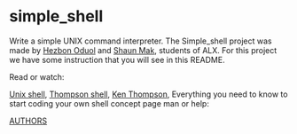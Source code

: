 # simple_shell
Write a simple UNIX command interpreter.
The Simple_shell project was made by [Hezbon Oduol](https://github.com/Hezbon12) and [Shaun Mak](https://github.com/Pybaker), students of ALX. For this project we have some instruction that you will see in this README.

Read or watch: 

[Unix shell](https://en.wikipedia.org/wiki/Unix_shell),
[Thompson shell](https://en.wikipedia.org/wiki/Thompson_shell),
[Ken Thompson](https://en.wikipedia.org/wiki/Ken_Thompson),
Everything you need to know to start coding your own shell concept page
man or help:

[AUTHORS](https://github.com/Hezbon12/simple_shell/blob/main/AUTHORS)
